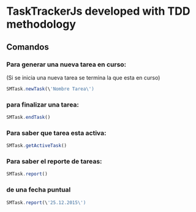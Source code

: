# TaskTrackerJs developed with TDD methodology

## Comandos

### Para generar una nueva tarea en curso:

(Si se inicia una nueva tarea se termina la que esta en curso)

```javascript
SMTask.newTask(\'Nombre Tarea\')
```

### para finalizar una tarea:

```javascript
SMTask.endTask()
```
### Para saber que tarea esta activa:

```javascript
SMTask.getActiveTask()
```

### Para saber el reporte de tareas:

```javascript
SMTask.report()
```

### de una fecha puntual

```javascript
SMTask.report(\'25.12.2015\')
```